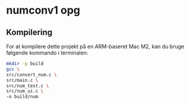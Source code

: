 # numconv1 opg 

## Kompilering

For at kompilere dette projekt på en ARM-baseret Mac M2, kan du bruge følgende kommando i terminalen:

```bash
mkdir -p build
gcc \
src/convert_num.c \
src/main.c \
src/num_test.c \
src/num_ui.c \
-o build/num
```